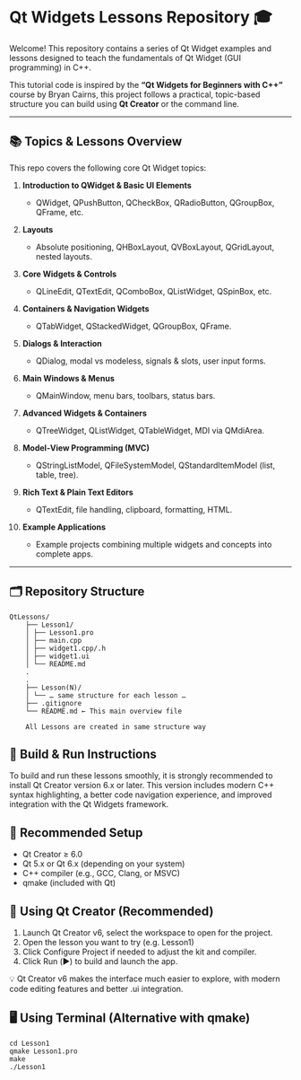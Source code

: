 # Qt Widgets Lessons Repository 🎓

Welcome! This repository contains a series of Qt Widget examples and lessons designed to teach the fundamentals of Qt Widget (GUI programming) in C++.  

This tutorial code is inspired by the **“Qt Widgets for Beginners with C++”** course by Bryan Cairns, this project follows a practical, topic-based structure you can build using **Qt Creator** or the command line.

---

## 📚 Topics & Lessons Overview

This repo covers the following core Qt Widget topics:

1. **Introduction to QWidget & Basic UI Elements**  
   - QWidget, QPushButton, QCheckBox, QRadioButton, QGroupBox, QFrame, etc.

2. **Layouts**  
   - Absolute positioning, QHBoxLayout, QVBoxLayout, QGridLayout, nested layouts.

3. **Core Widgets & Controls**  
   - QLineEdit, QTextEdit, QComboBox, QListWidget, QSpinBox, etc.

4. **Containers & Navigation Widgets**  
   - QTabWidget, QStackedWidget, QGroupBox, QFrame.

5. **Dialogs & Interaction**  
   - QDialog, modal vs modeless, signals & slots, user input forms.

6. **Main Windows & Menus**  
   - QMainWindow, menu bars, toolbars, status bars.

7. **Advanced Widgets & Containers**  
   - QTreeWidget, QListWidget, QTableWidget, MDI via QMdiArea.

8. **Model‑View Programming (MVC)**  
   - QStringListModel, QFileSystemModel, QStandardItemModel (list, table, tree).

9. **Rich Text & Plain Text Editors**  
   - QTextEdit, file handling, clipboard, formatting, HTML.

10. **Example Applications**  
    - Example projects combining multiple widgets and concepts into complete apps.

---

## 🗂 Repository Structure

    QtLessons/
        ├── Lesson1/
        │ ├── Lesson1.pro
        │ ├── main.cpp
        │ ├── widget1.cpp/.h
        │ ├── widget1.ui
        │ └── README.md
        .
        .
        ├── Lesson(N)/
        │ └── … same structure for each lesson …
        ├── .gitignore
        └── README.md ← This main overview file

        All Lessons are created in same structure way


## 🚀 Build & Run Instructions

To build and run these lessons smoothly, it is strongly recommended to install Qt Creator version 6.x or later.
This version includes modern C++ syntax highlighting, a better code navigation experience, and improved integration with the Qt Widgets framework.

## 🧰 Recommended Setup

- Qt Creator ≥ 6.0
- Qt 5.x or Qt 6.x (depending on your system)
- C++ compiler (e.g., GCC, Clang, or MSVC)
- qmake (included with Qt)

## 🔧 Using Qt Creator (Recommended)
1. Launch Qt Creator v6, select the workspace to open for the project.
2. Open the lesson you want to try (e.g. Lesson1)
3. Click Configure Project if needed to adjust the kit and compiler.
4. Click Run (▶️) to build and launch the app.

💡 Qt Creator v6 makes the interface much easier to explore, with modern code editing features and better .ui integration.

## 🖥️ Using Terminal (Alternative with qmake)
    cd Lesson1
    qmake Lesson1.pro
    make
    ./Lesson1
